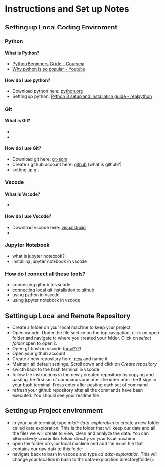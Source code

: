 # Instructions and Set up Notes

## Setting up Local Coding Enviroment
### **Python**
#### What is Python?
- [Python Beginners Guide - Coursera](https://www.coursera.org/articles/what-is-python-used-for-a-beginners-guide-to-using-python)
- [Why python is so popular - Youtube](https://www.youtube.com/watch?v=Y8Tko2YC5hA)

#### How do I use python?
- Download python here: [python.org](https://www.python.org/downloads/) 
- Setting up python: [Python 3 setup and installation guide - realpython](https://realpython.com/installing-python/)

### **Git**
#### What is Git?
- 
- 

#### How do I use Git?
- Download git here: [git-scm](https://git-scm.com/downloads)
- Create a github account here: [github](https://github.com/) (what is github?)
- setting up git

### **Vscode**
#### What is Vscode?
- 

#### How do I use Vscode?
- Download vscode here: [visualstudio](https://code.visualstudio.com/download)
- 

### **Jupyter Notebook**
- what is jupyter notebook?
- installing jupyter notebook in vscode

### **How do I connect all these tools?**
- connecting github to vscode
- connecting local git installation to github
- using python in vscode
- using jupyter notebook in vscode

## Setting up Local and Remote Repository
- Create a folder on your local machine to keep your project
- Open vscode. Under the file section on the top navigation, click on open folder and navigate to where you created your folder. Click on *select folder* open to open it.
- Open git bash in vscode ([how???](https://stackoverflow.com/questions/42606837/how-do-i-use-bash-on-windows-from-the-visual-studio-code-integrated-terminal))
- Open your github account
- Create a new repository here: [new](https://github.com/new) and name it
- Maintain all default settings. Scroll down and click on *Create repository*
- swicth back to the bash terminal in vscode
- follow the instructions in the newly created repository by copying and pasting the first set of commands one after the other after the $ sign in your bash terminal. Press enter after pasting each set of command
- refresh your github repository after all the commands have been executed. You should see your readme file


## Setting up Project environment
- in your bash terminal, type *mkdir data-exploration* to create a new folder called data exploration. This is the folder that will keep our data and all the files we will create to view, clean and analyze the data. You can alternatively create this folder directly on your local machine
- open the folder on your local machine and add the excel file that contains our raw data to this folder
- navigate back to bash in vscode and type *cd data-exploration*. This will change your location in bash to the data-exploration directory(folder).
